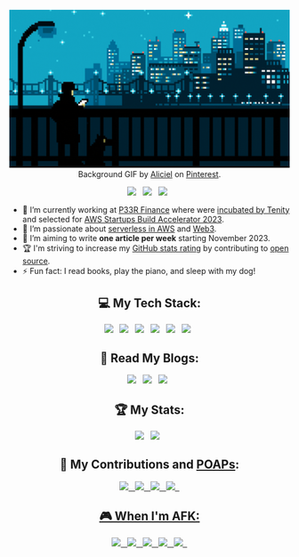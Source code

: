 
<div align="center"> 

![kshyun28's GitHub Profile Header](<header.gif>)
Background GIF by [Aliciel](https://www.pinterest.com/pin/5277724550564022/) on [Pinterest](https://www.pinterest.com/).
<p>
    <a target="_blank"href="https://twitter.com/kshyun28"><img src="https://img.shields.io/badge/Twitter-%231DA1F2.svg?style=for-the-badge&logo=Twitter&logoColor=white" /></a>&nbsp;&nbsp;
    <a target="_blank"href="https://www.linkedin.com/in/kshyun28/"><img src="https://img.shields.io/badge/linkedin-%230077B5.svg?style=for-the-badge&logo=linkedin&logoColor=white" /></a>&nbsp;&nbsp;
    <a target="_blank"href="mailto:jasper.d.gabriel@gmail.com?subject=Hello%20Jasper,%20From%20Github"><img src="https://img.shields.io/badge/Gmail-D14836?style=for-the-badge&logo=gmail&logoColor=white" /></a>&nbsp;&nbsp;
</p>
</div>




- 🔭 I’m currently working at [P33R Finance](https://www.linkedin.com/company/p33r-finance/) where were [incubated by Tenity](https://www.linkedin.com/posts/p33r-finance_tenity-invests-in-13-disruptive-early-stage-activity-7118550943268294656-cH__?utm_source=share&utm_medium=member_desktop) and selected for [AWS Startups Build Accelerator 2023](https://www.linkedin.com/posts/p33r-finance_p33r-awsbuildaccelerator-activity-7121072561857208320-U9f-?utm_source=share&utm_medium=member_desktop).
- 🌱 I’m passionate about [serverless in AWS](https://aws.amazon.com/serverless/) and [Web3](https://ethereum.org/en/web3/).
- 📝 I’m aiming to write **one article per week** starting November 2023.
- 🏆 I'm striving to increase my [GitHub stats rating](#🏆-my-stats) by contributing to [open source](https://opensource.com/resources/what-open-source).
- ⚡ Fun fact: I read books, play the piano, and sleep with my dog!


<div align="center"> 

## 💻 My Tech Stack:
<p>
    <img src="https://img.shields.io/badge/Next-black?style=for-the-badge&logo=next.js&logoColor=white" />&nbsp;&nbsp;
    <img src="https://img.shields.io/badge/node.js-339933?style=for-the-badge&logo=node.js&logoColor=white" />&nbsp;&nbsp;
    <img src="https://img.shields.io/badge/typescript-%23007ACC.svg?style=for-the-badge&logo=typescript&logoColor=white" />&nbsp;&nbsp;
    <img src="https://img.shields.io/badge/AWS-%23FF9900.svg?style=for-the-badge&logo=amazon-aws&logoColor=white" />&nbsp;&nbsp;
    <img src="https://img.shields.io/badge/GCP-%234285F4.svg?style=for-the-badge&logo=google-cloud&logoColor=white" />&nbsp;&nbsp;
    <img src="https://img.shields.io/badge/Solidity-%23363636.svg?style=for-the-badge&logo=solidity&logoColor=white" />&nbsp;&nbsp;
</p>


## 📖 Read My Blogs:
<p>
    <a target="_blank"href="https://dev.to/kshyun28"><img src="https://img.shields.io/badge/dev.to-0A0A0A?style=for-the-badge&logo=dev.to&logoColor=white" /></a>&nbsp;&nbsp;
    <a target="_blank"href="https://kshyun28.hashnode.dev/"><img src="https://img.shields.io/badge/Hashnode-2962FF?style=for-the-badge&logo=hashnode&logoColor=white" /></a>&nbsp;&nbsp;
    <a target="_blank"href="https://medium.com/@kshyun28"><img src="https://img.shields.io/badge/Medium-12100E?style=for-the-badge&logo=medium&logoColor=white" /></a>&nbsp;&nbsp;
</p>

## 🏆 My Stats:
<p>
    <img height=175 src="https://github-readme-stats.vercel.app/api?username=kshyun28&show_icons=true&count_private=true&theme=dark" />&nbsp;&nbsp;
    <img height=175 src="https://github-readme-stats.vercel.app/api/top-langs/?username=kshyun28&layout=compact&theme=dark" />&nbsp;&nbsp;
</p>

## 🤝 My Contributions and [POAPs](https://www.gitpoap.io/p/0x994cca07c9f25fe84211ea61b61eab5552a32c6d):
<p>
    <a target="_blank"href="https://www.gitpoap.io/gp/893"><img height=175 src="https://www.gitpoap.io/_next/image?url=https%3A%2F%2Fassets.poap.xyz%2Fgitpoap3a-2023-taiko-contributor-2022-logo-1671723111328.png&w=750&q=75" />&nbsp;&nbsp;
    <a target="_blank"href="https://www.gitpoap.io/gp/879"><img height=175 src="https://www.gitpoap.io/_next/image?url=https%3A%2F%2Fassets.poap.xyz%2Fgitpoap3a-2023-ethereumorg-contributor-2022-logo-1671568487547.png&w=750&q=75" />&nbsp;&nbsp;
    <a target="_blank"href="https://poap.gallery/event/128736"><img height=175 src="https://assets.poap.xyz/taiko-research-contributors-2023-logo-1685987761596.png" />&nbsp;&nbsp;
    <a target="_blank"href="https://collectors.poap.xyz/en-US/token/6673781"><img height=175 src="https://assets.poap.xyz/0c6eaacb-d527-479b-8a0e-d9e60726851d.png" />&nbsp;&nbsp;
</p>

## 🎮 When I'm AFK:
<p>
    <img src="https://img.shields.io/badge/Playstation%205-003791?style=for-the-badge&logo=playstation-5&logoColor=white" />&nbsp;&nbsp;
    <img src="https://img.shields.io/badge/Switch-E60012?style=for-the-badge&logo=nintendo-switch&logoColor=white" />&nbsp;&nbsp;
    <img src="https://img.shields.io/badge/steam-%23000000.svg?style=for-the-badge&logo=steam&logoColor=white" />&nbsp;&nbsp;
    <img src="https://img.shields.io/badge/Netflix-E50914?style=for-the-badge&logo=netflix&logoColor=white" />&nbsp;&nbsp;
    <img src="https://img.shields.io/badge/Crunchyroll-F47521?style=for-the-badge&logo=crunchyroll&logoColor=white" />&nbsp;&nbsp;
</p>


</div>


